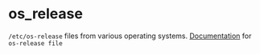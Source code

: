 # os_release
`/etc/os-release` files from various operating systems. [Documentation](https://www.freedesktop.org/software/systemd/man/os-release.html) for `os-release file`
